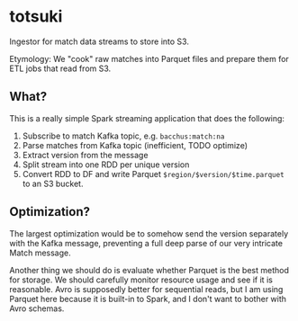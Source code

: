 # totsuki

Ingestor for match data streams to store into S3.

Etymology: We "cook" raw matches into Parquet files and prepare them for ETL jobs that read from S3.

## What?

This is a really simple Spark streaming application that does the following:

1. Subscribe to match Kafka topic, e.g. `bacchus:match:na`
2. Parse matches from Kafka topic (inefficient, TODO optimize)
3. Extract version from the message
4. Split stream into one RDD per unique version
5. Convert RDD to DF and write Parquet `$region/$version/$time.parquet` to an S3 bucket.

## Optimization?

The largest optimization would be to somehow send the version separately with the Kafka message, preventing a full deep parse of our very intricate Match message.

Another thing we should do is evaluate whether Parquet is the best method for storage. We should carefully monitor resource usage and see if it is reasonable. Avro is supposedly better for sequential reads, but I am using Parquet here because it is built-in to Spark, and I don't want to bother with Avro schemas.

